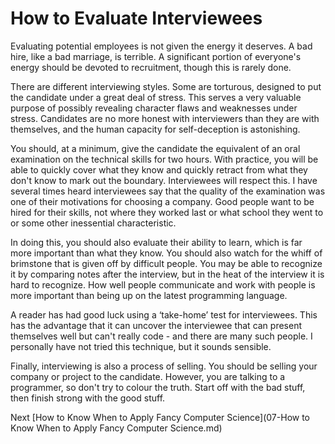 # How to Evaluate Interviewees
[//]: # (Version:1.0.0)
Evaluating potential employees is not given the energy it deserves. A bad hire, like a bad marriage, is terrible. A significant portion of everyone's energy should be devoted to recruitment, though this is rarely done.

There are different interviewing styles. Some are torturous, designed to put the candidate under a great deal of stress. This serves a very valuable purpose of possibly revealing character flaws and weaknesses under stress. Candidates are no more honest with interviewers than they are with themselves, and the human capacity for self-deception is astonishing.

You should, at a minimum, give the candidate the equivalent of an oral examination on the technical skills for two hours. With practice, you will be able to quickly cover what they know and quickly retract from what they don't know to mark out the boundary. Interviewees will respect this. I have several times heard interviewees say that the quality of the examination was one of their motivations for choosing a company. Good people want to be hired for their skills, not where they worked last or what school they went to or some other inessential characteristic.

In doing this, you should also evaluate their ability to learn, which is far more important than what they know. You should also watch for the whiff of brimstone that is given off by difficult people. You may be able to recognize it by comparing notes after the interview, but in the heat of the interview it is hard to recognize. How well people communicate and work with people is more important than being up on the latest programming language.

A reader has had good luck using a ‘take-home’ test for interviewees. This has the advantage that it can uncover the interviewee that can present themselves well but can't really code - and there are many such people. I personally have not tried this technique, but it sounds sensible.

Finally, interviewing is also a process of selling. You should be selling your company or project to the candidate. However, you are talking to a programmer, so don't try to colour the truth. Start off with the bad stuff, then finish strong with the good stuff.

Next [How to Know When to Apply Fancy Computer Science](07-How to Know When to Apply Fancy Computer Science.md)
